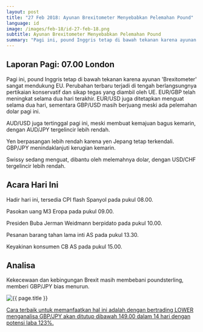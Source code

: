 ```yaml
---
layout: post
title: "27 Feb 2018: Ayunan Brexitometer Menyebabkan Pelemahan Pound"
language: id
image: /images/feb-18/id-27-feb-18.png
subtitle: Ayunan Brexitometer Menyebabkan Pelemahan Pound
summary: "Pagi ini, pound Inggris tetap di bawah tekanan karena ayunan 'Brexitometer' sangat mendukung EU. Perubahan terbaru terjadi di tengah berlangsungnya pertikaian konservatif dan sikap tegas yang diambil oleh UE"
---
```

## Laporan Pagi: 07.00 London

Pagi ini, pound Inggris tetap di bawah tekanan karena ayunan 'Brexitometer' sangat mendukung EU. Perubahan terbaru terjadi di tengah berlangsungnya pertikaian konservatif dan sikap tegas yang diambil oleh UE. EUR/GBP telah meningkat selama dua hari terakhir. EUR/USD juga ditetapkan menguat selama dua hari, sementara GBP/USD masih berjuang meski ada pelemahan dolar pagi ini.

AUD/USD juga tertinggal pagi ini, meski membuat kemajuan bagus kemarin, dengan AUD/JPY tergelincir lebih rendah.

Yen berpasangan lebih rendah karena yen Jepang tetap terkendali. GBP/JPY menindaklanjuti kerugian kemarin.

Swissy sedang menguat, dibantu oleh melemahnya dolar, dengan USD/CHF tergelincir lebih rendah.

## Acara Hari Ini

Hadir hari ini, tersedia CPI flash Spanyol pada pukul 08.00.

Pasokan uang M3 Eropa pada pukul 09.00.

Presiden Buba Jerman Weidmann berpidato pada pukul 10.00.

Pesanan barang tahan lama inti AS pada pukul 13.30.

Keyakinan konsumen CB AS pada pukul 15.00.

## Analisa

Kekecewaan dan kebingungan Brexit masih membebani poundsterling, memberi GBP/JPY bias menurun.

<img src="{{ site.url }}/images/feb-18/id-27-feb-18.png" alt="{{ page.title }}" title="{{ page.title }}">

<a href="%LINK%%?currency=USD&market=forex&underlying=frxGBPJPY&formname=higherlower&duration_amount=14&duration_units=d&amount=10&amount_type=payout&expiry_type=duration&barrier=149.00" target="_blank">Cara terbaik untuk memanfaatkan hal ini adalah dengan bertrading LOWER menganalisa GBP/JPY akan ditutup dibawah 149.00 dalam 14 hari dengan potensi laba 123%.</a>
